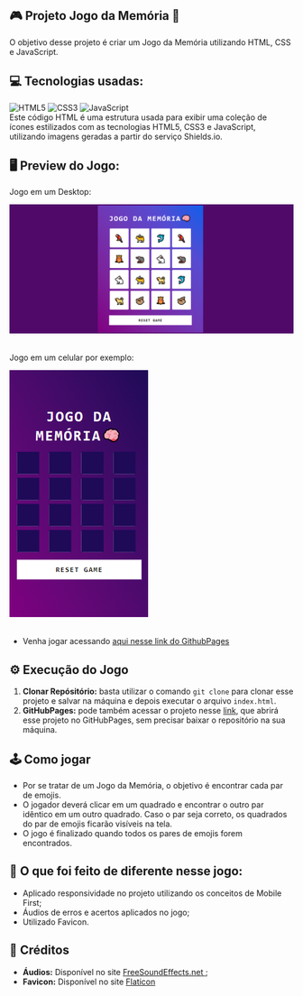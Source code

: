 ## 🎮 Projeto Jogo da Memória 🧠
O objetivo desse projeto é criar um Jogo da Memória utilizando HTML, CSS e JavaScript.

## 💻 Tecnologias usadas:
<div style="display: inline_block">
  <img alt="HTML5" src="https://img.shields.io/badge/HTML5-E34F26?style=for-the-badge&logo=html5&logoColor=white">
  <img alt="CSS3" src="https://img.shields.io/badge/CSS3-1572B6?style=for-the-badge&logo=css3&logoColor=white">
  <img alt="JavaScript" src="https://img.shields.io/badge/JavaScript-323330?style=for-the-badge&logo=javascript&logoColor=F7DF1E">
</div>
Este código HTML é uma estrutura usada para exibir uma coleção de ícones estilizados com as tecnologias HTML5, CSS3 e JavaScript, 
utilizando imagens geradas a partir do serviço Shields.io.

## 🖥 Preview do Jogo:
Jogo em um Desktop:
<div>
  <img src="src/imgs/jogo-memoria-projeto.PNG" alt="Jogo em um Desktop">
</div>
<br>

Jogo em um celular por exemplo:
<div>
  <img src="src/imgs/responsive-jogo-memoria.PNG" alt="Jogo em um celular por exemplo">
</div>
<br>

- Venha jogar acessando [aqui nesse link do GithubPages](https://marcoswinther.github.io/memory-game-html-css-js/)

## ⚙ Execução do Jogo
1. **Clonar Repósitório:** basta utilizar o comando `git clone` para clonar esse projeto e salvar na máquina e depois executar o arquivo `index.html`.
2. **GitHubPages:** pode também acessar o projeto nesse [link](https://marcoswinther.github.io/memory-game-html-css-js/), que abrirá esse projeto no GitHubPages, sem precisar baixar o repositório na sua máquina.

## 🕹 Como jogar
- Por se tratar de um Jogo da Memória, o objetivo é encontrar cada par de emojis.
- O jogador deverá clicar em um quadrado e encontrar o outro par idêntico em um outro quadrado. Caso o par seja correto, os quadrados do par de emojis ficarão visíveis na tela.
- O jogo é finalizado quando todos os pares de emojis forem encontrados.

## 🤔 O que foi feito de diferente nesse jogo:
- Aplicado responsividade no projeto utilizando os conceitos de Mobile First;
- Áudios de erros e acertos aplicados no jogo;
- Utilizado Favicon.

## 📌 Créditos
- **Áudios:** Disponível no site [FreeSoundEffects.net
](https://free-sound-effects.net/);
- **Favicon:** Disponível no site [Flaticon](https://www.flaticon.com/br/icones-gratis/)
